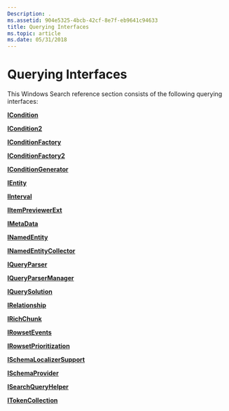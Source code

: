 ```yaml
---
Description: .
ms.assetid: 904e5325-4bcb-42cf-8e7f-eb9641c94633
title: Querying Interfaces
ms.topic: article
ms.date: 05/31/2018
---
```


# Querying Interfaces


This Windows Search reference section consists of the following querying interfaces:

[**ICondition**](/windows/desktop/api/Structuredquerycondition/nn-structuredquerycondition-icondition)

[**ICondition2**](/windows/desktop/api/Structuredquerycondition/nn-structuredquerycondition-icondition2)

[**IConditionFactory**](/windows/desktop/api/Structuredquery/nn-structuredquery-iconditionfactory)

[**IConditionFactory2**](/windows/desktop/api/Structuredquery/nn-structuredquery-iconditionfactory2)

[**IConditionGenerator**](/windows/desktop/api/Structuredquery/nn-structuredquery-iconditiongenerator)

[**IEntity**](/windows/desktop/api/Structuredquery/nn-structuredquery-ientity)

[**IInterval**](/windows/desktop/api/Structuredquery/nn-structuredquery-iinterval)

[**IItemPreviewerExt**](-search-iitempreviewerext.md)

[**IMetaData**](/windows/desktop/api/Structuredquery/nn-structuredquery-imetadata)

[**INamedEntity**](/windows/desktop/api/Structuredquery/nn-structuredquery-inamedentity)

[**INamedEntityCollector**](/windows/desktop/api/Structuredquery/nn-structuredquery-inamedentitycollector)

[**IQueryParser**](/windows/desktop/api/Structuredquery/nn-structuredquery-iqueryparser)

[**IQueryParserManager**](/windows/desktop/api/Structuredquery/nn-structuredquery-iqueryparsermanager)

[**IQuerySolution**](/windows/desktop/api/Structuredquery/nn-structuredquery-iquerysolution)

[**IRelationship**](/windows/desktop/api/Structuredquery/nn-structuredquery-irelationship)

[**IRichChunk**](/windows/desktop/api/Structuredquerycondition/nn-structuredquerycondition-irichchunk)

[**IRowsetEvents**](/windows/desktop/api/Searchapi/nn-searchapi-irowsetevents)

[**IRowsetPrioritization**](/windows/desktop/api/Searchapi/nn-searchapi-irowsetprioritization)

[**ISchemaLocalizerSupport**](/windows/desktop/api/Structuredquery/nn-structuredquery-ischemalocalizersupport)

[**ISchemaProvider**](/windows/desktop/api/Structuredquery/nn-structuredquery-ischemaprovider)

[**ISearchQueryHelper**](/windows/desktop/api/Searchapi/nn-searchapi-isearchqueryhelper)

[**ITokenCollection**](/windows/desktop/api/Structuredquery/nn-structuredquery-itokencollection)

 

 



